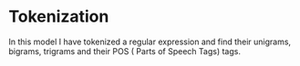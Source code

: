 # Tokenization
In this model I have tokenized a regular expression and find their unigrams, bigrams, trigrams and their POS ( Parts of Speech Tags) tags.
